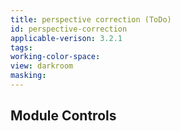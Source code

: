```yaml
---
title: perspective correction (ToDo)
id: perspective-correction
applicable-verison: 3.2.1
tags: 
working-color-space:  
view: darkroom
masking: 
---
```


## Module Controls

